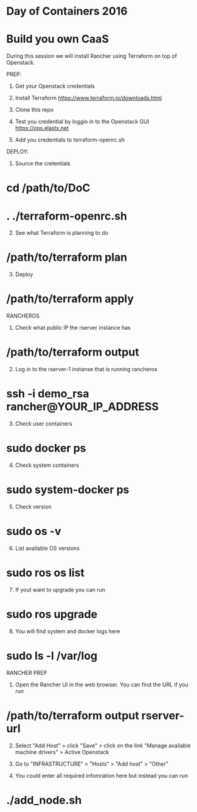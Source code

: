 # Day of Containers 2016
# Build you own CaaS

During this session we will install Rancher using Terraform on top of Openstack.


PREP:
1. Get your Openstack credentials

2. Install Terraform https://www.terraform.io/downloads.html

3. Clone this repo

4. Test you credential by loggin in to the Openstack GUI https://ops.elastx.net

5. Add you credentials to terraform-openrc.sh



DEPLOY:
1. Source the cretentials
# cd /path/to/DoC
# . ./terraform-openrc.sh

2. See what Terraform is planning to do
# /path/to/terraform plan

3. Deploy 
# /path/to/terraform apply



RANCHEROS
1. Check what public IP the rserver instance has
# /path/to/terraform output

2. Log in to the rserver-1 instanse that is running rancheros
# ssh -i demo_rsa rancher@YOUR_IP_ADDRESS

3. Check user containers
# sudo docker ps

4. Check system containers
# sudo system-docker ps

5. Check version
# sudo os -v

6. List available OS versions
# sudo ros os list

7. If yout want to upgrade you can run
# sudo ros upgrade

8. You will find system and docker logs here
# sudo ls -l /var/log


RANCHER PREP

1. Open the Rancher UI in the web browser. You can find the URL if you run
# /path/to/terraform output rserver-url

2. Select "Add Host" > click "Save" > click on the link "Manage available machine drivers" > Active Openstack

3. Go to "INFRASTRUCTURE" > "Hosts" > "Add host" > "Other"

4. You could enter all required infomration here but instead you can run
# ./add_node.sh
